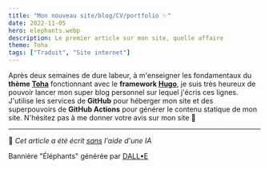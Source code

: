 ```yaml
---
title: "Mon nouveau site/blog/CV/portfolio ✨"
date: 2022-11-05
hero: elephants.webp
description: Le premier article sur mon site, quelle affaire
theme: Toha
tags: ["Traduit", "Site internet"]
---
```


Après deux semaines de dure labeur, à m'enseigner les fondamentaux du **thème [Toha](https://github.com/hugo-toha/toha)** fonctionnant avec le **framework [Hugo](https://gohugo.io/)**, je suis très heureux de pouvoir lancer mon super blog personnel sur lequel j'écris ces lignes. J'utilise les services de **GitHub** pour héberger mon site et des superpouvoirs de **GitHub Actions** pour générer le contenu statique de mon site. N'hésitez pas à me donner votre avis sur mon site 👋

---

🤖 *Cet article a été écrit <u>sans</u> l'aide d'une IA*

Bannière "Éléphants" générée par [DALL•E](https://labs.openai.com)